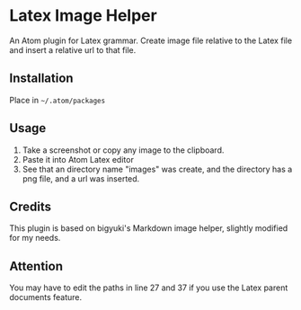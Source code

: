 # Latex Image Helper

An Atom plugin for Latex grammar. Create image file relative to the Latex file and insert a relative url to that file.

## Installation
Place in `~/.atom/packages`

## Usage
1. Take a screenshot or copy any image to the clipboard.
2. Paste it into Atom Latex editor
3. See that an directory name "images" was create, and the directory has a png file, and a url was inserted.

## Credits
This plugin is based on bigyuki's Markdown image helper, slightly modified for my needs.

## Attention
You may have to edit the paths in line 27 and 37 if you use the Latex parent documents feature.
